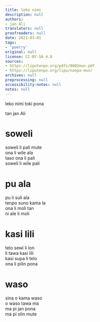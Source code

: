 ```yaml
---
title: leko nimi
description: null
authors:
- jan Ali
translators: null
proofreaders: null
date: 2021-03-01
tags:
- 'poetry'
original: null
license: CC-BY-SA 4.0
sources:
- https://liputenpo.org/pdfs/0002mun.pdf
- https://liputenpo.org/lipu/nanpa-mun/
archives: null
preprocessing: null
accessibility-notes: null
notes: null
---
```


leko nimi toki pona

tan jan Ali

# soweli

soweli li pali mute  
ona li wile ala  
taso ona li pali  
soweli li wile pali

# pu ala

pu li suli ala  
tenpo suno kama la  
ona li moli tan  
ni ale li moli

# kasi lili

telo sewi li lon  
li tawa kasi lili  
kasi supa li telo  
ona li pilin pona

# waso

sina o kama waso  
o waso tawa ma  
ma pi jan pona  
ma pi olin mute